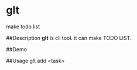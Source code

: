 glt
=====

make todo list

##Description
**glt** is cli tool. it can make TODO LIST. 

##Demo

##Usage
glt add \<task\>
